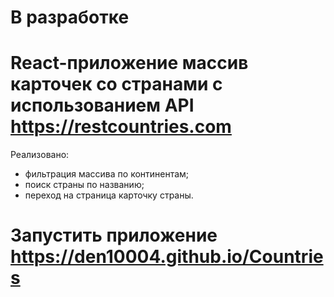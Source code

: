 # В разработке

# React-приложение массив карточек со странами с использованием API https://restcountries.com

Реализовано:

- фильтрация массива по континентам;
- поиск страны по названию;
- переход на страница карточку страны.

# Запустить приложение https://den10004.github.io/Countries
